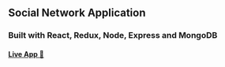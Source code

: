 ## Social Network Application

### Built with React, Redux, Node, Express and MongoDB

#### [Live App :rocket:](social-network-app.glitch.me)
